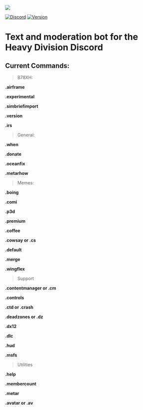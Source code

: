 <img src="https://media.discordapp.net/attachments/927293618295824415/958960581669453834/hglogonobg.png"> 

[![Discord](https://img.shields.io/discord/808476259016769546?color=%237289DA&label=%20&logo=Discord&logoColor=%23ffff)](https://discord.gg/BR38YwKZea)
[![Version](https://img.shields.io/badge/Version-0.1.13-%23003A61)](https://github.com/Heavy-Division/B78XH/releases/tag/v0.1.13)

Text and moderation bot for the Heavy Division Discord
======================================
<!--TODO: <Add imageshields with server member count, contributor count, socials links, and release version-->

Current Commands: 
-----------------

>B78XH:
> 
**.airframe**

**.experimental**

**.simbriefimport**

**.version**

**.irs**

>General:
> 
**.when**

**.donate** 

**.oceanfix**

**.metarhow**

>Memes:
> 
**.boing**

**.comi**

**.p3d**

**.premium**

**.coffee**

**.cowsay or .cs**

**.default**

**.merge**

**.wingflex**
 
>Support
> 
**.contentmanager or .cm**

**.controls**

**.ctd or .crash**

**.deadzones or .dz**

**.dx12**

**.dlc**

**.hud**

**.msfs**

>Utilities
> 
**.help**

**.membercount**

**.metar**

**.avatar or .av**

